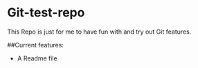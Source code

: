 # Git-test-repo

This Repo is just for me to have fun with and try out Git features.

##Current features:

* A Readme file
